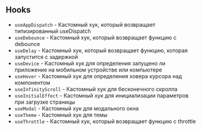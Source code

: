 ## Hooks

- `useAppDispatch` - Кастомный хук, который возвращает типизированный useDispatch
- `useDebounce` - Кастомный хук, который возвращает функцию с debounce
- `useDelay` - Кастомный хук, который возвращает функцию, которая запустится с задержкой
- `useDevice` - Кастомный хук для определения запущено ли приложение на мобильном устройстве или компьютере
- `useHover` - Кастомный хук для определения ховера курсора над компонентом
- `useInfinityScroll` - Кастомный хук для бесконечного скролла
- `useInitialEffect` - Кастомный хук для инициализации параметров при загрузке страницы
- `useModal` - Кастомный хук для модального окна
- `useTheme` - Кастомный хук для темы
- `useThrottle` - Кастомный хук, который возвращает функцию с throttle
